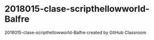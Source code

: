 # 2018015-clase-scripthellowworld-Balfre
2018015-clase-scripthellowworld-Balfre created by GitHub Classroom
